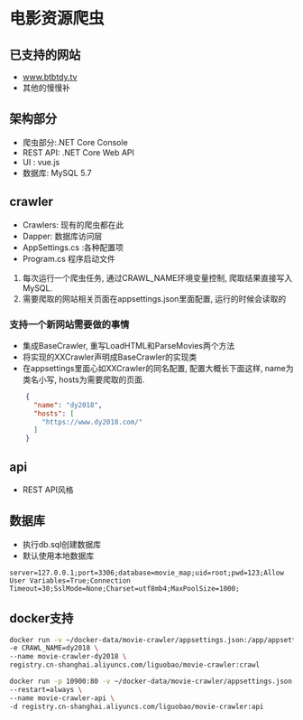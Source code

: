 # 电影资源爬虫

## 已支持的网站

- www.btbtdy.tv
- 其他的慢慢补

## 架构部分

- 爬虫部分:.NET Core Console
- REST API: .NET Core Web API
- UI : vue.js
- 数据库: MySQL 5.7

## crawler

- Crawlers: 现有的爬虫都在此
- Dapper: 数据库访问层
- AppSettings.cs :各种配置项
- Program.cs 程序启动文件

1. 每次运行一个爬虫任务, 通过CRAWL_NAME环境变量控制, 爬取结果直接写入MySQL.
2. 需要爬取的网站相关页面在appsettings.json里面配置, 运行的时候会读取的

### 支持一个新网站需要做的事情
- 集成BaseCrawler, 重写LoadHTML和ParseMovies两个方法
- 将实现的XXCrawler声明成BaseCrawler的实现类
- 在appsettings里面心如XXCrawler的同名配置, 配置大概长下面这样, name为类名小写, hosts为需要爬取的页面.

```json
    {
      "name": "dy2018",
      "hosts": [
        "https://www.dy2018.com/"
      ]
    }
```


## api

- REST API风格

## 数据库

- 执行db.sql创建数据库
- 默认使用本地数据库

```log
server=127.0.0.1;port=3306;database=movie_map;uid=root;pwd=123;Allow User Variables=True;Connection Timeout=30;SslMode=None;Charset=utf8mb4;MaxPoolSize=1000;
```

## docker支持

```sh
docker run -v ~/docker-data/movie-crawler/appsettings.json:/app/appsettings.json \
-e CRAWL_NAME=dy2018 \
--name movie-crawler-dy2018 \
registry.cn-shanghai.aliyuncs.com/liguobao/movie-crawler:crawl

docker run -p 10900:80 -v ~/docker-data/movie-crawler/appsettings.json:/app/appsettings.json \
--restart=always \
--name movie-crawler-api \
-d registry.cn-shanghai.aliyuncs.com/liguobao/movie-crawler:api
```


